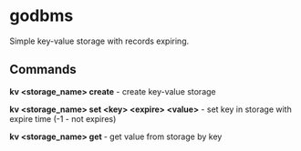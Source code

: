 # godbms

Simple key-value storage with records expiring.

## Commands

**kv \<storage_name\> create** - create key-value storage

**kv \<storage_name\> set \<key\> \<expire\> \<value\>** - set key in storage with expire time (-1 - not expires)

**kv \<storage_name\> get <key>** - get value from storage by key